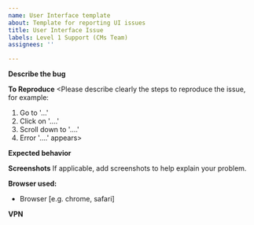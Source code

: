```yaml
---
name: User Interface template
about: Template for reporting UI issues
title: User Interface Issue
labels: Level 1 Support (CMs Team)
assignees: ''

---
```


**Describe the bug**
<Please describe here in a detailed way the issue you are witnessing>

**To Reproduce**
<Please describe clearly the steps to reproduce the issue, for example:
1. Go to '...'
2. Click on '....'
3. Scroll down to '....'
4. Error '....' appears>

**Expected behavior**
<Please write here a clear and concise description of what you expected to happen>

**Screenshots**
If applicable, add screenshots to help explain your problem.

**Browser used:**
 
 - Browser [e.g. chrome, safari]


**VPN**
<Please specify here if you are using a VPN or not>

